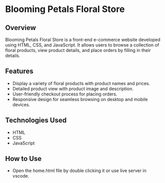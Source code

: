 # Blooming Petals Floral Store


## Overview

Blooming Petals Floral Store is a front-end e-commerce website developed using HTML, CSS, and JavaScript. It allows users to browse a collection of floral products, view product details, and place orders by filling in their details.

## Features

- Display a variety of floral products with product names and prices.
- Detailed product view with product image and description.
- User-friendly checkout process for placing orders.
- Responsive design for seamless browsing on desktop and mobile devices.

## Technologies Used

- HTML
- CSS
- JavaScript

## How to Use

- Open the home.html file by double clicking it or use live server in vscode.
